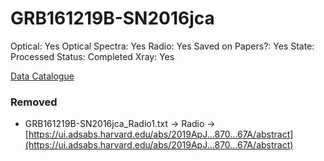 # GRB161219B-SN2016jca

Optical: Yes
Optical Spectra: Yes
Radio: Yes
Saved on Papers?: Yes
State: Processed
Status: Completed
Xray: Yes

[Data Catalogue](GRB161219B-SN2016jca%20217d6463c3de41c1a6156616b2e92ca7/Data%20Catalogue%2079ef07f27f7e4083b8108305d96eb77d.md)

### Removed

- GRB161219B-SN2016jca_Radio1.txt → Radio → [https://ui.adsabs.harvard.edu/abs/2019ApJ...870...67A/abstract](https://ui.adsabs.harvard.edu/abs/2019ApJ...870...67A/abstract)
